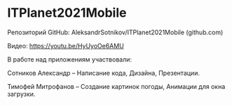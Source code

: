 # ITPlanet2021Mobile

Репозиторий GitHub: AleksandrSotnikov/ITPlanet2021Mobile (github.com)

Видео: https://youtu.be/HyUyoOe6AMU

В работе над приложениям участвовали:

Сотников Александр – Написание кода, Дизайна, Презентации.

Тимофей Митрофанов – Создание картинок погоды, Анимации для окна загрузки.

